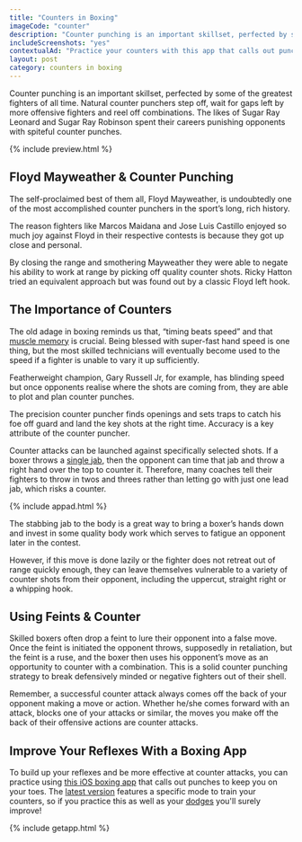 ```yaml
---
title: "Counters in Boxing"
imageCode: "counter"
description: "Counter punching is an important skillset, perfected by some of the greatest fighters of all time. Let's get into what makes this strategy effective!"
includeScreenshots: "yes"
contextualAd: "Practice your counters with this app that calls out punches!"
layout: post
category: counters in boxing
---
```


Counter punching is an important skillset, perfected by some of the greatest fighters of all time. Natural counter punchers step off, wait for gaps left by more offensive fighters and reel off combinations. The likes of Sugar Ray Leonard and Sugar Ray Robinson spent their careers punishing opponents with spiteful counter punches.

{% include preview.html %}

## Floyd Mayweather & Counter Punching

The self-proclaimed best of them all, Floyd Mayweather, is undoubtedly one of the most accomplished counter punchers in the sport’s long, rich history. 

The reason fighters like Marcos Maidana and Jose Luis Castillo enjoyed so much joy against Floyd in their respective contests is because they got up close and personal. 

By closing the range and smothering Mayweather they were able to negate his ability to work at range by picking off quality counter shots. Ricky Hatton tried an equivalent approach but was found out by a classic Floyd left hook.

## The Importance of Counters

The old adage in boxing reminds us that, “timing beats speed” and that [muscle memory](/pad-work-boxing-reflexes/) is crucial. Being blessed with super-fast hand speed is one thing, but the most skilled technicians will eventually become used to the speed if a fighter is unable to vary it up sufficiently. 

Featherweight champion, Gary Russell Jr, for example, has blinding speed but once opponents realise where the shots are coming from, they are able to plot and plan counter punches.

The precision counter puncher finds openings and sets traps to catch his foe off guard and land the key shots at the right time. Accuracy is a key attribute of the counter puncher. 

Counter attacks can be launched against specifically selected shots. If a boxer throws a [single jab](/boxing-basics-jab/), then the opponent can time that jab and throw a right hand over the top to counter it. Therefore, many coaches tell their fighters to throw in twos and threes rather than letting go with just one lead jab, which risks a counter.

{% include appad.html %}

The stabbing jab to the body is a great way to bring a boxer’s hands down and invest in some quality body work which serves to fatigue an opponent later in the contest. 

However, if this move is done lazily or the fighter does not retreat out of range quickly enough, they can leave themselves vulnerable to a variety of counter shots from their opponent, including the uppercut, straight right or a whipping hook.

## Using Feints & Counter

Skilled boxers often drop a feint to lure their opponent into a false move. Once the feint is initiated the opponent throws, supposedly in retaliation, but the feint is a ruse, and the boxer then uses his opponent’s move as an opportunity to counter with a combination. This is a solid counter punching strategy to break defensively minded or negative fighters out of their shell.

Remember, a successful counter attack always comes off the back of your opponent making a move or action. Whether he/she comes forward with an attack, blocks one of your attacks or similar, the moves you make off the back of their offensive actions are counter attacks.

## Improve Your Reflexes With a Boxing App

To build up your reflexes and be more effective at counter attacks, you can practice using [this iOS boxing app](/) that calls out punches to keep you on your toes. The [latest version](/ios-app-boxing-counters/) features a specific mode to train your counters, so if you practice this as well as your [dodges](/boxing-dodge-app/) you'll surely improve!

{% include getapp.html %}